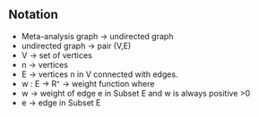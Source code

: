 
## Notation

- Meta-analysis graph -> undirected graph
 - undirected graph -> pair (V,E)
 - V -> set of vertices
 - n -> vertices
 - E -> vertices n in V connected with edges.
 - w : E  -> R⁺ -> weight function where 
 - w -> weight of edge e in Subset E and w is always positive >0
 - e -> edge in Subset E